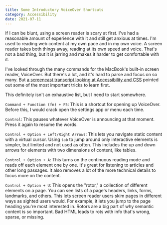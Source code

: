 ```yaml
---
title: Some Introductory VoiceOver Shortcuts
category: Accessibility
date: 2021-07-11
---
```


If I can be blunt, using a screen reader is scary at first. I've had a reasonable amount of experience with it and still get anxious at times. I'm used to reading web content at my own pace and in my own voice. A screen reader takes both things away, reading at its own speed and voice. That's not a bad thing, but it is jarring and makes it harder to get comfortable with it.

I've looked through the many commands for the MacBook's built-in screen reader, VoiceOver. But there's a lot, and it's hard to parse and focus on so many. But [a screencast transcript looking at Accessibility and CSS](https://www.learnwithjason.dev/better-screenreader-experiences-with-css) pointed out some of the most important tricks to learn first.

This definitely isn't an exhaustive list, but I need to start somewhere.

`Command + Function (fn) + F5`: This is a shortcut for opening up VoiceOver. Before this, I would crack open the settings app or menu each time.

`Control`: This pauses whatever VoiceOver is announcing at that moment. Press it again to resume the words.

`Control + Option + Left/Right Arrows`: This lets you navigate static content with a virtual cursor. Using `tab` to jump around only interactive elements is simpler, but limited and not used as often. This includes the up and down arrows for elements with two dimensions of content, like tables.

`Control + Option + A`: This turns on the continuous reading mode and reads off each element one by one. It's great for listening to articles and other long passages. It also removes a lot of the more technical details to focus more on the content.

`Control + Option + U`: This opens the "rotor," a collection of different elements on a page. You can see lists of a page's headers, links, forms, landmarks, and others. This lets screen reader users skim pages in different ways as sighted users would. For example, it lets you jump to the page heading you're most interested in. Rotors are a big part of why semantic content is so important. Bad HTML leads to rots with info that's wrong, sparse, or missing.
